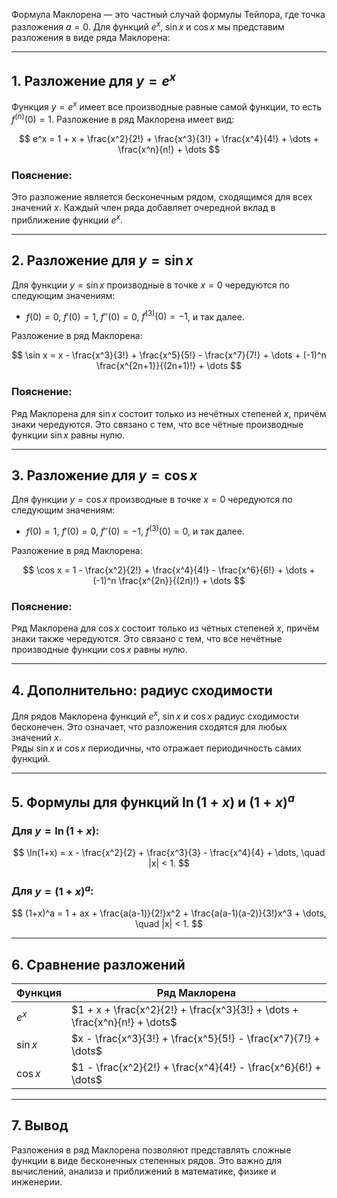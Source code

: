 

Формула Маклорена — это частный случай формулы Тейлора, где точка разложения $a = 0$. Для функций $e^x$, $\sin x$ и $\cos x$ мы представим разложения в виде ряда Маклорена:

---

## 1. Разложение для $y = e^x$

Функция $y = e^x$ имеет все производные равные самой функции, то есть $f^{(n)}(0) = 1$. Разложение в ряд Маклорена имеет вид:

$$
e^x = 1 + x + \frac{x^2}{2!} + \frac{x^3}{3!} + \frac{x^4}{4!} + \dots + \frac{x^n}{n!} + \dots
$$

### Пояснение:
Это разложение является бесконечным рядом, сходящимся для всех значений $x$. Каждый член ряда добавляет очередной вклад в приближение функции $e^x$.

---

## 2. Разложение для $y = \sin x$

Для функции $y = \sin x$ производные в точке $x = 0$ чередуются по следующим значениям:

- $f(0) = 0$, $f'(0) = 1$, $f''(0) = 0$, $f^{(3)}(0) = -1$, и так далее.

Разложение в ряд Маклорена:

$$
\sin x = x - \frac{x^3}{3!} + \frac{x^5}{5!} - \frac{x^7}{7!} + \dots + (-1)^n \frac{x^{2n+1}}{(2n+1)!} + \dots
$$

### Пояснение:
Ряд Маклорена для $\sin x$ состоит только из нечётных степеней $x$, причём знаки чередуются. Это связано с тем, что все чётные производные функции $\sin x$ равны нулю.

---

## 3. Разложение для $y = \cos x$

Для функции $y = \cos x$ производные в точке $x = 0$ чередуются по следующим значениям:

- $f(0) = 1$, $f'(0) = 0$, $f''(0) = -1$, $f^{(3)}(0) = 0$, и так далее.

Разложение в ряд Маклорена:

$$
\cos x = 1 - \frac{x^2}{2!} + \frac{x^4}{4!} - \frac{x^6}{6!} + \dots + (-1)^n \frac{x^{2n}}{(2n)!} + \dots
$$

### Пояснение:
Ряд Маклорена для $\cos x$ состоит только из чётных степеней $x$, причём знаки также чередуются. Это связано с тем, что все нечётные производные функции $\cos x$ равны нулю.

---

## 4. Дополнительно: радиус сходимости

Для рядов Маклорена функций $e^x$, $\sin x$ и $\cos x$ радиус сходимости бесконечен. Это означает, что разложения сходятся для любых значений $x$.  
Ряды $\sin x$ и $\cos x$ периодичны, что отражает периодичность самих функций.  

---

## 5. Формулы для функций $\ln(1+x)$ и $(1+x)^a$


### Для $y = \ln(1+x)$:
$$
\ln(1+x) = x - \frac{x^2}{2} + \frac{x^3}{3} - \frac{x^4}{4} + \dots, \quad |x| < 1.
$$

### Для $y = (1+x)^a$:
$$
(1+x)^a = 1 + ax + \frac{a(a-1)}{2!}x^2 + \frac{a(a-1)(a-2)}{3!}x^3 + \dots, \quad |x| < 1.
$$

---

## 6. Сравнение разложений

| Функция   | Ряд Маклорена                                                                 |
|-----------|------------------------------------------------------------------------------|
| $e^x$     | $1 + x + \frac{x^2}{2!} + \frac{x^3}{3!} + \dots + \frac{x^n}{n!} + \dots$  |
| $\sin x$  | $x - \frac{x^3}{3!} + \frac{x^5}{5!} - \frac{x^7}{7!} + \dots$              |
| $\cos x$  | $1 - \frac{x^2}{2!} + \frac{x^4}{4!} - \frac{x^6}{6!} + \dots$              |

---

## 7. Вывод

Разложения в ряд Маклорена позволяют представлять сложные функции в виде бесконечных степенных рядов. Это важно для вычислений, анализа и приближений в математике, физике и инженерии.
